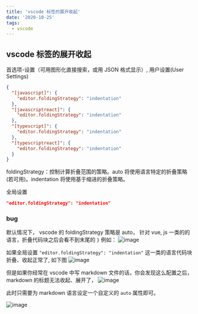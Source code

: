 ```yaml
---
title: 'vscode 标签的展开收起'
date: '2020-10-25'
tags:
  - vscode
---
```


## vscode 标签的展开收起

首选项-设置（可用图形化直接搜索，或用 JSON 格式显示）, 用户设置(User Settings)

```json
{
  "[javascript]": {
    "editor.foldingStrategy": "indentation"
  },
  "[javascriptreact]": {
    "editor.foldingStrategy": "indentation"
  },
  "[typescript]": {
    "editor.foldingStrategy": "indentation"
  },
  "[typescriptreact]": {
    "editor.foldingStrategy": "indentation"
  }
}
```

foldingStrategy：控制计算折叠范围的策略。auto 将使用语言特定的折叠策略 (若可用)。indentation 将使用基于缩进的折叠策略。

全局设置

```json
"editor.foldingStrategy": "indentation"
```

### bug

默认情况下， vscode 的 foldingStrategy 策略是 auto， 针对 vue, js 一类的的语言，折叠代码块之后会看不到末尾的 `}` 例如：
![image](https://user-images.githubusercontent.com/11473889/97098288-3bea4580-16b6-11eb-87e6-eb75fbbd083e.png)

如果全局设置 `"editor.foldingStrategy": "indentation"` 这一类的语言代码块折叠、收起正常了, 如下图
![image](https://user-images.githubusercontent.com/11473889/97098316-92f01a80-16b6-11eb-995a-c476db6bb4e8.png)

但是如果你经常在 vscode 中写 markdown 文件的话，你会发现这么配置之后，markdown 的标题无法收起、展开了，
![image](https://user-images.githubusercontent.com/11473889/97098340-cd59b780-16b6-11eb-912e-a673059467c6.png)

此时只需要为 markdown 语言设定一个自定义的 `auto` 属性即可。

![image](https://user-images.githubusercontent.com/11473889/97098360-07c35480-16b7-11eb-939e-d01a7f6263b7.png)

